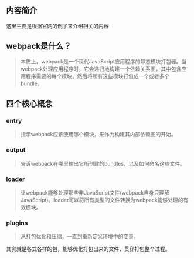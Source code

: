 ## 内容简介

这里主要是根据官网的例子来介绍相关的内容

## webpack是什么？

> 本质上，webpack是一个现代JavaScript应用程序的静态模块打包器。当webpack处理应用程序时，它会递归地构建一个依赖关系图，其中包含应用程序需要的每个模块，然后将所有这些模块打包成一个或者多个bundle。

## 四个核心概念

### entry

> 指示webpack应该使用哪个模块，来作为构建其内部依赖图的开始。

### output

> 告诉webpack在哪里输出它所创建的bundles，以及如何命名这些文件。

### loader

> 让webpack能够处理那些非JavaScript文件(webpack自身只理解JavaScript)。loader可以将所有类型的文件转换为webpack能够处理的有效模块。

### plugins

> 从打包优化和压缩，一直到重新定义环境中的变量。

其实就是各式各样的包，能够优化打包出来的文件，贯穿打包整个过程。